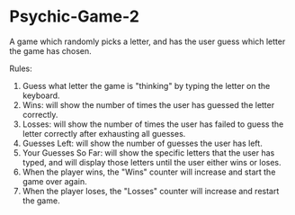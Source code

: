 # Psychic-Game-2
A game which randomly picks a letter, and has the user guess which letter the game has chosen.

Rules:

1. Guess what letter the game is "thinking" by typing the letter on the keyboard.
2. Wins: will show the number of times the user has guessed the letter correctly.
3. Losses: will show the number of times the user has failed to guess the letter correctly after exhausting all guesses.
4. Guesses Left: will show the number of guesses the user has left.
5. Your Guesses So Far: will show the specific letters that the user has typed, and will display those letters until the user either wins or loses.
6. When the player wins, the "Wins" counter will increase and start the game over again.
7. When the player loses, the "Losses" counter will increase and restart the game.
